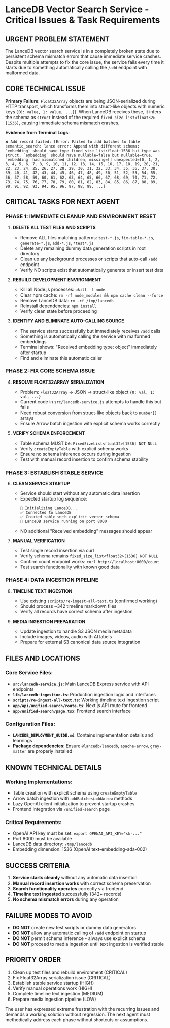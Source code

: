 # LanceDB Vector Search Service - Critical Issues & Task Requirements

## URGENT PROBLEM STATEMENT

The LanceDB vector search service is in a completely broken state due to persistent schema mismatch errors that cause immediate service crashes. Despite multiple attempts to fix the core issue, the service fails every time it starts due to something automatically calling the `/add` endpoint with malformed data.

## CORE TECHNICAL ISSUE

**Primary Failure**: `Float32Array` objects are being JSON-serialized during HTTP transport, which transforms them into struct-like objects with numeric keys (`{0: value, 1: value, ...}`). When LanceDB receives these, it infers the schema as `struct` instead of the required `fixed_size_list<float32>[1536]`, causing immediate schema mismatch crashes.

**Evidence from Terminal Logs**:
```
❌ Add record failed: [Error: Failed to add batches to table semantic_search: lance error: Append with different schema: `embedding` should have type fixed_size_list:float:1536 but type was struct, `embedding` should have nullable=false but nullable=true, `embedding` had mismatched children, missing=[] unexpected=[0, 1, 2, 3, 4, 5, 6, 7, 8, 9, 10, 11, 12, 13, 14, 15, 16, 17, 18, 19, 20, 21, 22, 23, 24, 25, 26, 27, 28, 29, 30, 31, 32, 33, 34, 35, 36, 37, 38, 39, 40, 41, 42, 43, 44, 45, 46, 47, 48, 49, 50, 51, 52, 53, 54, 55, 56, 57, 58, 59, 60, 61, 62, 63, 64, 65, 66, 67, 68, 69, 70, 71, 72, 73, 74, 75, 76, 77, 78, 79, 80, 81, 82, 83, 84, 85, 86, 87, 88, 89, 90, 91, 92, 93, 94, 95, 96, 97, 98, 99, ...]
```

## CRITICAL TASKS FOR NEXT AGENT

### PHASE 1: IMMEDIATE CLEANUP AND ENVIRONMENT RESET

1. **DELETE ALL TEST FILES AND SCRIPTS**
   - Remove ALL files matching patterns: `test-*.js`, `fix-table-*.js`, `generate-*.js`, `add-*.js`, `*test*.js`
   - Delete any remaining dummy data generation scripts in root directory
   - Clean up any background processes or scripts that auto-call `/add` endpoint
   - Verify NO scripts exist that automatically generate or insert test data

2. **REBUILD DEVELOPMENT ENVIRONMENT**
   - Kill all Node.js processes: `pkill -f node`
   - Clear npm cache: `rm -rf node_modules && npm cache clean --force`
   - Remove LanceDB data: `rm -rf /tmp/lancedb`
   - Reinstall dependencies: `npm install`
   - Verify clean state before proceeding

3. **IDENTIFY AND ELIMINATE AUTO-CALLING SOURCE**
   - The service starts successfully but immediately receives `/add` calls
   - Something is automatically calling the service with malformed embeddings
   - Terminal shows: "Received embedding type: object" immediately after startup
   - Find and eliminate this automatic caller

### PHASE 2: FIX CORE SCHEMA ISSUE

4. **RESOLVE FLOAT32ARRAY SERIALIZATION**
   - Problem: `Float32Array` → JSON → struct-like object `{0: val, 1: val, ...}`
   - Current code in `src/lancedb-service.js` attempts to handle this but fails
   - Need robust conversion from struct-like objects back to `number[]` arrays
   - Ensure Arrow batch ingestion with explicit schema works correctly

5. **VERIFY SCHEMA ENFORCEMENT**
   - Table schema MUST be: `FixedSizeList<float32>[1536] NOT NULL`
   - Verify `createEmptyTable` with explicit schema works
   - Ensure no schema inference occurs during ingestion
   - Test with manual record insertion to confirm schema stability

### PHASE 3: ESTABLISH STABLE SERVICE

6. **CLEAN SERVICE STARTUP**
   - Service should start without any automatic data insertion
   - Expected startup log sequence:
     ```
     🚀 Initializing LanceDB...
     ✅ Connected to LanceDB
     ✅ Created table with explicit vector schema
     🚀 LanceDB service running on port 8000
     ```
   - NO additional "Received embedding" messages should appear

7. **MANUAL VERIFICATION**
   - Test single record insertion via curl
   - Verify schema remains `fixed_size_list<float32>[1536] NOT NULL`
   - Confirm count endpoint works: `curl http://localhost:8000/count`
   - Test search functionality with known good data

### PHASE 4: DATA INGESTION PIPELINE

8. **TIMELINE TEXT INGESTION**
   - Use existing `scripts/re-ingest-all-text.ts` (confirmed working)
   - Should process ~342 timeline markdown files
   - Verify all records have correct schema after ingestion

9. **MEDIA INGESTION PREPARATION**
   - Update ingestion to handle S3 JSON media metadata
   - Include images, videos, audio with AI labels
   - Prepare for external S3 canonical data source integration

## FILES AND LOCATIONS

### Core Service Files:
- **`src/lancedb-service.js`**: Main LanceDB Express service with API endpoints
- **`lib/lancedb-ingestion.ts`**: Production ingestion logic and interfaces
- **`scripts/re-ingest-all-text.ts`**: Working timeline text ingestion script
- **`app/api/unified-search/route.ts`**: Next.js API route for frontend
- **`app/unified-search/page.tsx`**: Frontend search interface

### Configuration Files:
- **`LANCEDB_DEPLOYMENT_GUIDE.md`**: Contains implementation details and learnings
- **Package dependencies**: Ensure `@lancedb/lancedb`, `apache-arrow`, `gray-matter` are properly installed

## KNOWN TECHNICAL DETAILS

### Working Implementations:
- Table creation with explicit schema using `createEmptyTable`
- Arrow batch ingestion with `addBatches`/`addArrow` methods
- Lazy OpenAI client initialization to prevent startup crashes
- Frontend integration via `/unified-search` page

### Critical Requirements:
- OpenAI API key must be set: `export OPENAI_API_KEY="sk-..."`
- Port 8000 must be available
- LanceDB data directory: `/tmp/lancedb`
- Embedding dimension: 1536 (OpenAI text-embedding-ada-002)

## SUCCESS CRITERIA

1. **Service starts cleanly** without any automatic data insertion
2. **Manual record insertion works** with correct schema preservation
3. **Search functionality operates** correctly via frontend
4. **Timeline text ingested** successfully (342+ records)
5. **No schema mismatch errors** during any operation

## FAILURE MODES TO AVOID

- **DO NOT** create new test scripts or dummy data generators
- **DO NOT** allow any automatic calling of `/add` endpoint on startup
- **DO NOT** permit schema inference - always use explicit schema
- **DO NOT** proceed to media ingestion until text ingestion is verified stable

## PRIORITY ORDER

1. Clean up test files and rebuild environment (CRITICAL)
2. Fix Float32Array serialization issue (CRITICAL)
3. Establish stable service startup (HIGH)
4. Verify manual operations work (HIGH)
5. Complete timeline text ingestion (MEDIUM)
6. Prepare media ingestion pipeline (LOW)

The user has expressed extreme frustration with the recurring issues and demands a working solution without regression. The next agent must methodically address each phase without shortcuts or assumptions.
